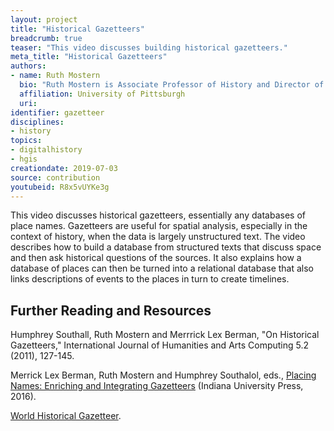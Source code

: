 ```yaml
---
layout: project
title: "Historical Gazetteers"
breadcrumb: true
teaser: "This video discusses building historical gazetteers."
meta_title: "Historical Gazetteers"
authors: 
- name: Ruth Mostern
  bio: "Ruth Mostern is Associate Professor of History and Director of the World History Center at the University of Pittsburgh.  She is a Chinese historian and world historian with specialties in spatial, digital, and environmental methods. She is the author of Dividing the realm in Order to Govern: The Spatial Organization of the Song State (960-1276 CE) (Harvard, 2011) and the forthcoming Following the Tracks of Yu: The Imperial and Ecological Worlds of the Yellow River (Yale, 2020).  She is also the co-editor of Placing Names: Enriching and Integrating Gazetteers (Indiana, 2016) and she is the P.I of the World Historical Gazetteer."
  affiliation: University of Pittsburgh
  uri:
identifier: gazetteer
disciplines: 
- history
topics:
- digitalhistory
- hgis
creationdate: 2019-07-03
source: contribution
youtubeid: R8x5vUYKe3g
---
```



This video discusses historical gazetteers, essentially any databases of place names. Gazetteers are useful for spatial analysis, especially in the context of history, when the data is largely unstructured text. The video describes how to build a database from structured texts that discuss space and then ask historical questions of the sources. It also explains how a database of places can then be turned into a relational database that also links descriptions of events to the places in turn to create timelines. 

## Further Reading and Resources

Humphrey Southall, Ruth Mostern and Merrrick Lex Berman, "On Historical Gazetteers," International Journal of Humanities and Arts Computing 5.2 (2011), 127-145.

Merrick Lex Berman, Ruth Mostern and Humphrey Southalol, eds., [Placing Names: Enriching and Integrating Gazetteers](https://books.google.com/books?id=6LD-DAAAQBAJ&dq=Placing+Names:+Enriching+and+Integrating+Gazetteers+(Indiana+University+Press,+2016).&source=gbs_navlinks_s) (Indiana University Press, 2016).

[World Historical Gazetteer](http://whgazetteer.org/).
